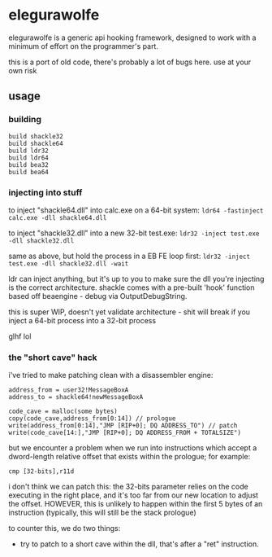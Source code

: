 elegurawolfe
============

elegurawolfe is a generic api hooking framework, designed to work with
a minimum of effort on the programmer's part.

this is a port of old code, there's probably a lot of bugs here. use
at your own risk

## usage

### building

```
build shackle32
build shackle64
build ldr32
build ldr64
build bea32
build bea64
````

### injecting into stuff

to inject "shackle64.dll" into calc.exe on a 64-bit system: `ldr64 -fastinject calc.exe -dll shackle64.dll`

to inject "shackle32.dll" into a new 32-bit test.exe: `ldr32 -inject test.exe -dll shackle32.dll`

same as above, but hold the process in a EB FE loop first: `ldr32 -inject test.exe -dll shackle32.dll -wait`

ldr can inject anything, but it's up to you to make sure the dll you're injecting is the correct architecture.
shackle comes with a pre-built 'hook' function based off beaengine - debug via OutputDebugString.

this is super WIP, doesn't yet validate architecture - shit will break if you inject a 64-bit process into a 32-bit process

glhf lol

### the "short cave" hack

i've tried to make patching clean with a disassembler engine:

```
address_from = user32!MessageBoxA
address_to = shackle64!newMessageBoxA

code_cave = malloc(some bytes)
copy(code_cave,address_from[0:14]) // prologue
write(address_from[0:14],"JMP [RIP+0]; DQ ADDRESS_TO") // patch
write(code_cave[14:],"JMP [RIP+0]; DQ ADDRESS_FROM + TOTALSIZE")
```

but we encounter a problem when we run into instructions which accept a dword-length relative offset that exists within the prologue; for example:

`cmp [32-bits],r11d`

i don't think we can patch this: the 32-bits parameter relies on the code executing in the right place, and it's too far from our new location to adjust the offset. HOWEVER, this is unlikely to happen within the first 5 bytes of an instruction (typically, this will still be the stack prologue)

to counter this, we do two things:

- try to patch to a short cave within the dll, that's after a "ret" instruction.
